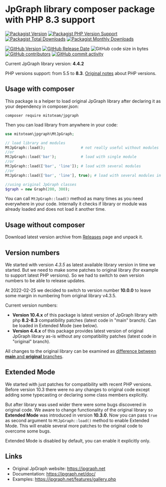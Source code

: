 # JpGraph library composer package with PHP 8.3 support

[![Packagist Version](https://img.shields.io/packagist/v/mitoteam/jpgraph?include_prereleases&style=flat-square&logo=packagist)](https://packagist.org/packages/mitoteam/jpgraph)
[![Packagist PHP Version Support](https://img.shields.io/packagist/php-v/mitoteam/jpgraph?style=flat-square&logo=php)](https://github.com/mitoteam/jpgraph)
[![Packagist Total Downloads](https://img.shields.io/packagist/dt/mitoteam/jpgraph?style=flat-square)](https://packagist.org/packages/mitoteam/jpgraph/stats)
[![Packagist Monthly Downloads](https://img.shields.io/packagist/dm/mitoteam/jpgraph?style=flat-square)](https://packagist.org/packages/mitoteam/jpgraph/stats)

[![GitHub Version](https://img.shields.io/github/v/release/mitoteam/jpgraph?style=flat-square&logo=github)](https://github.com/mitoteam/jpgraph)
[![GitHub Release Date](https://img.shields.io/github/release-date/mitoteam/jpgraph?style=flat-square)](https://github.com/mitoteam/jpgraph/releases)
![GitHub code size in bytes](https://img.shields.io/github/languages/code-size/mitoteam/jpgraph?style=flat-square)
[![GitHub contributors](https://img.shields.io/github/contributors-anon/mitoteam/jpgraph?style=flat-square)](https://github.com/mitoteam/jpgraph/graphs/contributors)
[![GitHub commit activity](https://img.shields.io/github/commit-activity/y/mitoteam/jpgraph?style=flat-square)](https://github.com/mitoteam/jpgraph/commits)

Current JpGraph library version: **4.4.2**

PHP versions support: from 5.5 to **8.3**. [Original notes](https://jpgraph.net/download/manuals/chunkhtml/ch01s05.html) about PHP versions.


## Usage with composer

This package is a helper to load original JpGraph library after declaring it as your dependency in composer.json:

```
composer require mitoteam/jpgraph
```

Then you can load library from anywhere in your code:
```php
use mitoteam\jpgraph\MtJpGraph;

// load library and modules
MtJpGraph::load();                # not really useful without modules
//or
MtJpGraph::load('bar');           # load with single module
//or
MtJpGraph::load(['bar', 'line']); # load with several modules
//or
MtJpGraph::load(['bar', 'line'], true); # load with several modules in Extended Mode (see below)

//using original JpGraph classes
$graph = new Graph(200, 300);
```

You can call `MtJpGraph::load()` method as many times as you need everywhere in your code. Internally it checks if library or module was already loaded and does not load it another time.

## Usage without composer

Download latest version archive from [Releases](https://github.com/mitoteam/jpgraph/releases) page and unpack it.

## Version numbers

We started with version _4.3.5_ as latest available library version in time we started. But we need to make some patches to original library (for example to support latest PHP versions). So we had to switch to own version numbers to be able to release updates.

At 2022-02-25 we decided to switch to version number **10.0.0** to leave some margin in numbering from original library v4.3.5.

Current version numbers:

* **Version 10.4.x** of this package is latest version of JpGraph library with php **8.2-8.3** compatibility patches (latest code in "main" branch). Can be loaded in Extended Mode (see below).
* **Version 4.4.x** of this package provides latest version of original JpGraph library as-is without any compatibility patches (latest code in "original" branch).

All changes to the original library can be examined as [difference between **main** and **original** branches](https://github.com/mitoteam/jpgraph/compare/original..main#files_bucket).

## Extended Mode

We started with just patches for compatibility with recent PHP versions. Before version 10.3 there were no any changes to original code except adding some typecasting or declaring some class members explicitly.

But after library was used wider there were some bugs discovered in original code. We aware to change functionality of the original library so **Extended Mode** was introduced in version **10.3.0**. Now you can pass `true` as second argument to `MtJpGraph::load()` method to enable Extended Mode. This will enable several more patches to the original code to overcome some bugs.

Extended Mode is disabled by default, you can enable it explicitly only.

## Links

* Original JpGraph website: https://jpgraph.net
* Documentation: https://jpgraph.net/doc/
* Examples: https://jpgraph.net/features/gallery.php
